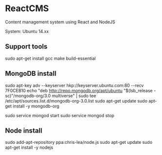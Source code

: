ReactCMS
========
Content management system using React and NodeJS

System: Ubuntu 14.xx


Support tools
-------------
sudo apt-get install gcc make build-essential


MongoDB install
---------------
sudo apt-key adv --keyserver hkp://keyserver.ubuntu.com:80 --recv 7F0CEB10
echo "deb http://repo.mongodb.org/apt/ubuntu "$(lsb_release -sc)"/mongodb-org/3.0 multiverse" | sudo tee /etc/apt/sources.list.d/mongodb-org-3.0.list
sudo apt-get update
sudo apt-get install -y mongodb-org

sudo service mongod start
sudo service mongod stop


Node install
------------
sudo add-apt-repository ppa:chris-lea/node.js
sudo apt-get update
sudo apt-get install -y nodejs

